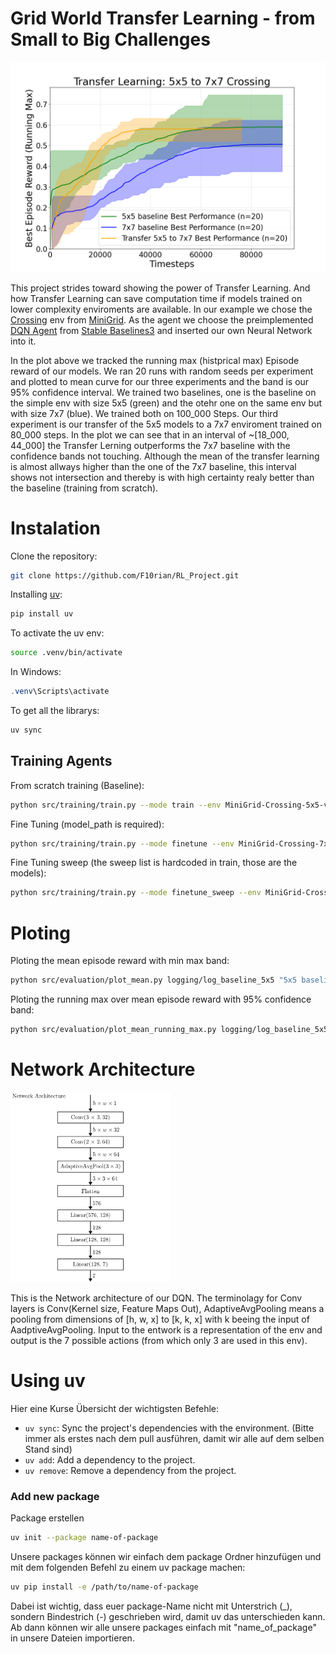 # Grid World Transfer Learning -​ from Small to Big Challenges

<img src="images/Mean_running_max.png" width="512">

This project strides toward showing the power of Transfer Learning. And how Transfer Learning can save computation time if models trained on lower complexity enviroments are available. In our example we chose the [Crossing](https://minigrid.farama.org/environments/minigrid/CrossingEnv/) env from [MiniGrid](https://minigrid.farama.org/). As the agent we choose the preimplemented [DQN Agent](https://stable-baselines3.readthedocs.io/en/master/modules/dqn.html) from [Stable Baselines3](https://stable-baselines3.readthedocs.io/en/master/index.html) and inserted our own Neural Network into it.

In the plot above we tracked the running max (histprical max) Episode reward of our models. We ran 20 runs with random seeds per experiment and plotted to mean curve for our three experiments and the band is our 95% confidence interval. 
We trained two baselines, one is the baseline on the simple env with size 5x5 (green) and the otehr one on the same env but with size 7x7 (blue). We trained both on 100_000 Steps. Our third experiment is our transfer of the 5x5 models to a 7x7 enviroment trained on 80_000 steps.
In the plot we can see that in an interval of ~[18_000, 44_000] the Transfer Lerning outperforms the 7x7 baseline with the confidence bands not touching. Although the mean of the transfer learning is almost allways higher than the one of the 7x7 baseline, this interval shows not intersection and thereby is with high certainty realy better than the baseline (training from scratch).


# Instalation

Clone the repository:
```bash
git clone https://github.com/F10rian/RL_Project.git
```

Installing [uv](https://docs.astral.sh/uv/):
```bash
pip install uv
```

To activate the uv env:
```bash
source .venv/bin/activate
```
In Windows:

```powershell
.venv\Scripts\activate
```

To get all the librarys:
```powershell
uv sync
```


## Training Agents

From scratch training (Baseline):
```bash
python src/training/train.py --mode train --env MiniGrid-Crossing-5x5-v0 --tensorboard_log logging/log_baseline_5x5 --num_models 20 --batch_size 512 --buffer_size 100_000 --lr 5e-4 --exp_init_eps 1.0 --exp_fraction 0.8 --steps 100_000 --verbose 0
```

Fine Tuning (model_path is required):
```bash
python src/training/train.py --mode finetune --env MiniGrid-Crossing-7x7-v0 --model_path logging/log_baseline_5x5/MiniGrid-Crossing-5x5-v0_0 --tensorboard_log logging/log_transfer_5x5_to_7x7 --batch_size 512 --buffer_size 100_000 --lr 1e-4 --exp_init_eps 0.5 --exp_fraction 0.8 --steps 100_000 --verbose 0
```

Fine Tuning sweep (the sweep list is hardcoded in train, those are the models):
```bash
python src/training/train.py --mode finetune_sweep --env MiniGrid-Crossing-7x7-v0 --model_path logging/log_baseline_5x5/MiniGrid-Crossing-5x5-v0 --tensorboard_log logging/log_transfer_5x5_to_7x7 --batch_size 512 --buffer_size 100_000 --lr 1e-4 --exp_init_eps 0.5 --exp_fraction 0.8 --steps 100_000 --verbose 0
```


# Ploting

Ploting the mean episode reward with min max band:
```bash
python src/evaluation/plot_mean.py logging/log_baseline_5x5 "5x5 baseline" logging/log_baseline_7x7 "7x7 baseline" logging/log_transfer_5x5_to_7x7 "Transfer 5x5 to 7x7"
```

Ploting the running max over mean episode reward with 95% confidence band:
```bash
python src/evaluation/plot_mean_running_max.py logging/log_baseline_5x5 "5x5 baseline" logging/log_baseline_7x7 "7x7 baseline" logging/log_transfer_5x5_to_7x7 "Transfer 5x5 to 7x7"
```


# Network Architecture 

<img src="images/Network.png" width="256">

This is the Network architecture of our DQN. The terminolagy for Conv layers is Conv(Kernel size, Feature Maps Out), AdaptiveAvgPooling means a pooling from dimensions of [h, w, x] to [k, k, x] with k beeing the input of AadptiveAvgPooling. Input to the entwork is a representation of the env and output is the 7 possible actions (from which only 3 are used in this env).


# Using uv

Hier eine Kurse Übersicht der wichtigsten Befehle:

- `uv sync`: Sync the project's dependencies with the environment. (Bitte immer als erstes nach dem pull ausführen, damit wir alle auf dem selben Stand sind)
- `uv add`: Add a dependency to the project.
- `uv remove`: Remove a dependency from the project.


### Add new package

Package erstellen
```bash
uv init --package name-of-package
```

Unsere packages können wir einfach dem package Ordner hinzufügen und mit dem folgenden Befehl zu einem uv package machen:

```bash
uv pip install -e /path/to/name-of-package
```

Dabei ist wichtig, dass euer package-Name nicht mit Unterstrich (\_), sondern Bindestrich (-) geschrieben wird, damit uv das unterschieden kann. Ab dann können wir alle unsere packages einfach mit "name_of_package" in unsere Dateien importieren.

